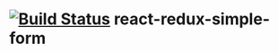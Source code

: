 # [![Build Status](https://travis-ci.org/bstst/react-redux-simple-form.svg?branch=master)](https://travis-ci.org/bstst/react-redux-simple-form) react-redux-simple-form 
